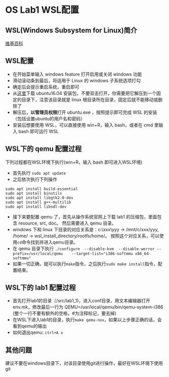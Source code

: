 OS Lab1 WSL配置
====================

WSL(Windows Subsystem for Linux)简介
----------------------
[维基百科](https://en.wikipedia.org/wiki/Windows_Subsystem_for_Linux)


WSL配置
----------------------

- 在开始菜单输入 windows feature 打开启用或关闭 windows 功能
- 滑动滚动条到最后，将适用于 Linux 的 windows 子系统选项打勾
- 确定后会提示重启系统，重启即可
- 从[这里](https://aka.ms/wsl-ubuntu-1604)下载 ubuntu16.04 安装包，不要双击打开，你需要把它解压到一个固定的目录下，注意该目录就是 linux 根目录所在目录，固定后就不能移动或删除了
- 解压后，**以管理员权限**打开 ubuntu.exe ，按照提示即可完成 WSL 的安装（包括设置ubuntu的用户名和密码）
- 安装后想要使用 WSL，可以直接使用 win+R，输入 bash，或者在 cmd 里输入 bash 即可运行 WSL

WSL下的 qemu 配置过程
----------------------

下列过程都在WSL环境下执行(win+R，输入 bash 即可进入WSL环境)

- 首先执行 `sudo apt update`
- 之后依次执行下列操作
```shell
sudo apt install build-essential
sudo apt install binutils
sudo apt install libgtk2.0-dev
sudo apt install g++-multilib
sudo apt install libsdl-dev
```
- 接下来要配置 qemu 了，首先从操作系统官网上下载 lab1 的压缩包，里面包含 resource, src, doc。 然后需要进入 qemu 目录。
- windows 下和 linux 下目录的对应关系是：c:\xxx\yyy -> /mnt/c/xxx/yyy, /home/<user> -> wsl_install_directory/rootfs/home/<user>。 按照这个对应关系，可以使用`cd`命令找到并进入qemu目录。
- 在 qemu 目录下执行 `./configure  --disable-kvm  --disable-werror --prefix=/usr/local/qemu    --target-list="i386-softmmu x86_64-softmmu"`
- 如果一切正确，就可以执行`make`指令，之后执行`sudo make install`指令，配置结束。

WSL下的 lab1 配置过程
----------------------
- 首先打开lab1的目录（/src/lab1_1)，进入conf目录，用文本编辑器打开env.mk，修改最后一行为 QEMU=/usr/local/qemu/bin/qemu-system-i386 (整个一行不要有额外的空格，#为注释标记，要去掉)
- 在WSL下进入lab1的目录，执行`make qemu-nox`，如果以上步骤正确的话，会看到qemu的输出
- 如何退出qemu: `ctrl+A x` 

其他问题
---------------------
建议不要在windows目录下，对该目录使用git进行操作，最好在WSL环境下使用git